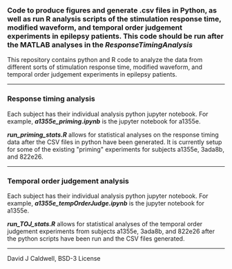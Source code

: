 ### Code to produce figures and generate .csv files in Python, as well as run R analysis scripts of the stimulation response time, modified waveform, and temporal order judgement experiments in epilepsy patients. This code should be run after the MATLAB analyses in the ***ResponseTimingAnalysis***

This repository contains python and R code to analyze the data from different sorts of stimulation response time, modified waveform, and temporal order judgement experiments in epilepsy patients.

---

### Response timing analysis

Each subject has their individual analysis python jupyter notebook. For example, ***a1355e_priming.ipynb*** is the jupyter notebook for a1355e.

***run_priming_stats.R*** allows for statistical analyses on the response timing data after the CSV files in python have been generated. It is currently setup for some of the existing "priming" experiments for subjects a1355e, 3ada8b, and 822e26.

---

### Temporal order judgement analysis

Each subject has their individual analysis python jupyter notebook. For example, ***a1355e_tempOrderJudge.ipynb*** is the jupyter notebook for a1355e.

***run_TOJ_stats.R*** allows for statistical analyses of the temporal order judgement experiments from subjects a1355e, 3ada8b, and 822e26 after the python scripts have been run and the CSV files generated.


---

David J Caldwell, BSD-3 License
